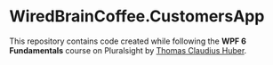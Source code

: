 # WiredBrainCoffee.CustomersApp

This repository contains code created while following the **WPF 6 Fundamentals** course on Pluralsight by [Thomas Claudius Huber](https://app.pluralsight.com/profile/author/thomas-huber).
